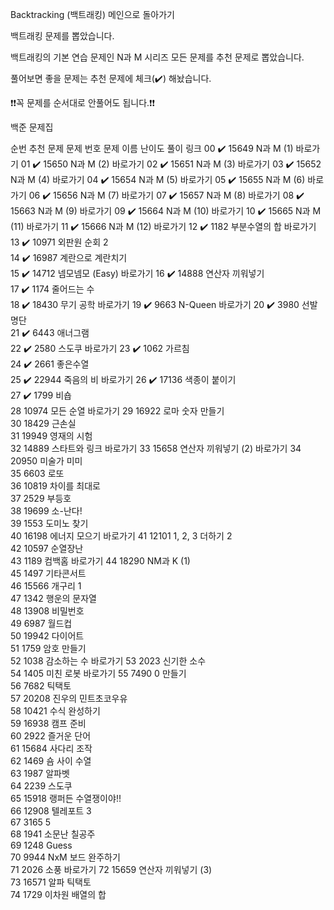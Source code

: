Backtracking (백트래킹)
메인으로 돌아가기

백트래킹 문제를 뽑았습니다.

백트래킹의 기본 연습 문제인 N과 M 시리즈 모든 문제를 추천 문제로 뽑았습니다.

풀어보면 좋을 문제는 추천 문제에 체크(✔️) 해놨습니다.


❗️❗️꼭 문제를 순서대로 안풀어도 됩니다.❗️❗️

백준 문제집

순번	추천 문제	문제 번호	문제 이름	난이도	풀이 링크
00	✔️	15649	N과 M (1)		바로가기
01	✔️	15650	N과 M (2)		바로가기
02	✔️	15651	N과 M (3)		바로가기
03	✔️	15652	N과 M (4)		바로가기
04	✔️	15654	N과 M (5)		바로가기
05	✔️	15655	N과 M (6)		바로가기
06	✔️	15656	N과 M (7)		바로가기
07	✔️	15657	N과 M (8)		바로가기
08	✔️	15663	N과 M (9)		바로가기
09	✔️	15664	N과 M (10)		바로가기
10	✔️	15665	N과 M (11)		바로가기
11	✔️	15666	N과 M (12)		바로가기
12	✔️	1182	부분수열의 합		바로가기
13	✔️	10971	외판원 순회 2		
14	✔️	16987	계란으로 계란치기		
15	✔️	14712	넴모넴모 (Easy)		바로가기
16	✔️	14888	연산자 끼워넣기		
17	✔️	1174	줄어드는 수		
18	✔️	18430	무기 공학		바로가기
19	✔️	9663	N-Queen		바로가기
20	✔️	3980	선발 명단		
21	✔️	6443	애너그램		
22	✔️	2580	스도쿠		바로가기
23	✔️	1062	가르침		
24	✔️	2661	좋은수열		
25	✔️	22944	죽음의 비		바로가기
26	✔️	17136	색종이 붙이기		
27	✔️	1799	비숍		
28		10974	모든 순열		바로가기
29		16922	로마 숫자 만들기		
30		18429	근손실		
31		19949	영재의 시험		
32		14889	스타트와 링크		바로가기
33		15658	연산자 끼워넣기 (2)		바로가기
34		20950	미술가 미미		
35		6603	로또		
36		10819	차이를 최대로		
37		2529	부등호		
38		19699	소-난다!		
39		1553	도미노 찾기		
40		16198	에너지 모으기		바로가기
41		12101	1, 2, 3 더하기 2		
42		10597	순열장난		
43		1189	컴백홈		바로가기
44		18290	NM과 K (1)		
45		1497	기타콘서트		
46		15566	개구리 1		
47		1342	행운의 문자열		
48		13908	비밀번호		
49		6987	월드컵		
50		19942	다이어트		
51		1759	암호 만들기		
52		1038	감소하는 수		바로가기
53		2023	신기한 소수		
54		1405	미친 로봇		바로가기
55		7490	0 만들기		
56		7682	틱택토		
57		20208	진우의 민트초코우유		
58		10421	수식 완성하기		
59		16938	캠프 준비		
60		2922	즐거운 단어		
61		15684	사다리 조작		
62		1469	숌 사이 수열		
63		1987	알파벳		
64		2239	스도쿠		
65		15918	랭퍼든 수열쟁이야!!		
66		12908	텔레포트 3		
67		3165	5		
68		1941	소문난 칠공주		
69		1248	Guess		
70		9944	NxM 보드 완주하기		
71		2026	소풍		바로가기
72		15659	연산자 끼워넣기 (3)		
73		16571	알파 틱택토		
74		1729	이차원 배열의 합		
